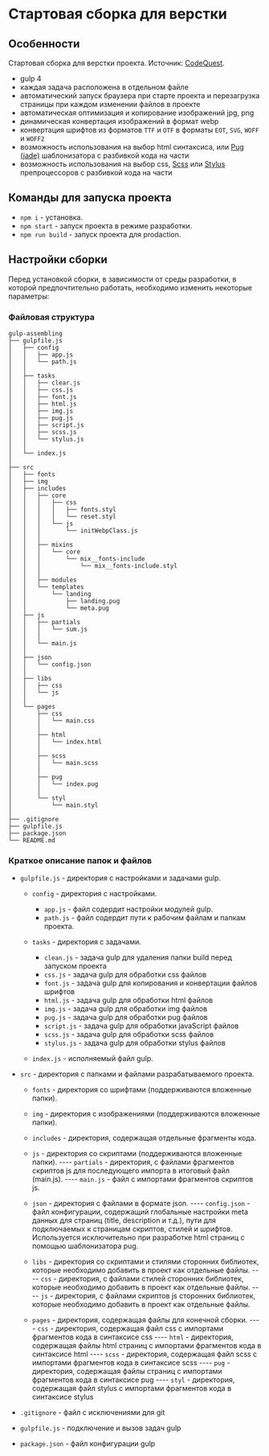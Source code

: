 # Стартовая сборка для верстки

## Особенности
Стартовая сборка для верстки проекта. Источник: [CodeQuest](https://www.youtube.com/watch?v=qSZvGlIKGPg).

* gulp 4
* каждая задача расположена в отдельном файле
* автоматический запуск браузера при старте проекта и перезагрузка страницы при каждом изменении файлов в проекте
* автоматическая оптимизация и копирование изображений jpg, png
* динамическая конвертация изображений в формат webp
* конвертация шрифтов из форматов ```TTF``` и ```OTF``` в форматы ```EOT```, ```SVG```, ```WOFF``` и ```WOFF2```
* возможность использования на выбор html синтаксиса, или [Pug (jade)](https://pugjs.org/) шаблонизатора с разбивкой кода на части
* возможность использования на выбор css, [Scss](https://sass-scss.ru/) или [Stylus](https://stylus-lang.com/) препроцессоров с разбивкой кода на части

## Команды для запуска проекта
* ```npm i``` - установка.
* ```npm start``` - запуск проекта в режиме разработки.
* ```npm run build``` - запуск проекта для prodaction.

## Настройки сборки
Перед установкой сборки, в зависимости от среды разработки, в которой предпочтительно работать, необходимо изменить некоторые параметры:


### Файловая структура

```
gulp-assembling
├── gulpfile.js
│   ├── config
│   │   ├── app.js
│   │   └── path.js
│   │
│   ├── tasks
│   │   ├── clear.js
│   │   ├── css.js
│   │   ├── font.js
│   │   ├── html.js
│   │   ├── img.js
│   │   ├── pug.js
│   │   ├── script.js
│   │   ├── scss.js
│   │   └── stylus.js
│   │
│   └── index.js
│
├── src
│   ├── fonts
│   ├── img
│   ├── includes
│   │   ├── core
│   │   │   ├── css
│   │   │   │   ├── fonts.styl
│   │   │   │   └── reset.styl
│   │   │   └── js
│   │   │       └── initWebpClass.js
│   │   │
│   │   ├── mixins
│   │   │   └── core
│   │   │       └── mix__fonts-include
│   │   │           └── mix__fonts-include.styl
│   │   │
│   │   ├── modules
│   │   └── templates
│   │       └── landing
│   │           ├── landing.pug
│   │           └── meta.pug
│   ├── js
│   │   ├── partials
│   │   │   └── sum.js
│   │   │
│   │   └── main.js
│   │
│   ├── json
│   │   └── сonfig.json
│   │
│   ├── libs
│   │   ├── css
│   │   └── js
│   │
│   └── pages
│       ├── css
│       │   └── main.css
│       │
│       ├── html
│       │   └── index.html
│       │
│       ├── scss
│       │   └── main.scss
│       │
│       ├── pug
│       │   └── index.pug
│       │
│       └── styl
│           └── main.styl
│
├── .gitignore
├── gulpfile.js
├── package.json
└── README.md
```


### Краткое описание папок и файлов
* ```gulpfile.js``` - директория с настройками и задачами gulp.
    * ```config``` - директория с настройками.
        * ```app.js``` - файл содердит настройки модулей gulp.
        * ```path.js``` - файл содердит пути к рабочим файлам и папкам проекта.

    * ```tasks``` - директория с задачами.
        * ```clean.js``` - задача gulp для удаления папки build перед запуском проекта
        * ```css.js``` - задача gulp для обработки css файлов
        * ```font.js``` - задача gulp для копирования и конвертации файлов шрифтов
        * ```html.js``` - задача gulp для обработки html файлов
        * ```img.js``` - задача gulp для обработки img файлов
        * ```pug.js``` - задача gulp для обработки pug файлов
        * ```script.js``` - задача gulp для обработки javaScript файлов
        * ```scss.js``` - задача gulp для обработки scss файлов
        * ```stylus.js``` - задача gulp для обработки stylus файлов

    * ```index.js``` - исполняемый файл gulp.


* ```src``` - директория с папками и файлами разрабатываемого проекта.
    * ```fonts``` - директория со шрифтами (поддерживаются вложенные папки).

    * ```img``` - директория с изображениями (поддерживаются вложенные папки).

    * ```includes``` - директория, содержащая отдельные фрагменты кода.

    * ```js``` - директория со скриптами (поддерживаются вложенные папки).
    ---- ```partials``` - директория, с файлами фрагментов скриптов js для последующего импорта в итоговый файл (main.js).
    ---- ```main.js``` - файл с импортами фрагментов скриптов js.

    * ```json``` - директория с файлами в формате json.
    ---- ```сonfig.json``` - файл конфигурации, содержащий глобальные настройки meta данных для страниц (title, description и т.д.), пути для подключаемых к страницам скриптов, стилей и шрифтов. Используется исключительно при разработке html страниц с помощью шаблонизатора pug.

    * ```libs``` - директория со скриптами и стилями сторонних библиотек, которые необходимо добавить в проект как отдельные файлы.
    ---- ```css``` - директория, с файлами стилей сторонних библиотек, которые необходимо добавить в проект как отдельные файлы.
    ---- ```js``` - директория, с файлами скриптов js сторонних библиотек, которые необходимо добавить в проект как отдельные файлы.

    * ```pages``` - директория, содержащая файлы для конечной сборки.
    ---- ```css``` - директория, содержащая файл css с импортами фрагментов кода в синтаксисе css
    ---- ```html``` - директория, содержащая файлы html страниц с импортами фрагментов кода в синтаксисе html
    ---- ```scss``` - директория, содержащая файл scss с импортами фрагментов кода в синтаксисе scss
    ---- ```pug``` - директория, содержащая файлы страниц с импортами фрагментов кода в синтаксисе pug
    ---- ```styl``` - директория, содержащая файл stylus с импортами фрагментов кода в синтаксисе stylus

* ```.gitignore``` - файл с исключениями для git
* ```gulpfile.js``` - подключение и вызов задач gulp
* ```package.json``` - файл конфигурации gulp